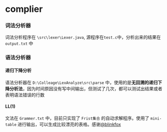 # complier

### 词法分析器

词法分析程序在 `\src\lexer\Lexer.java`, 源程序在`test.c`中，分析出来的结果在 `output.txt` 中

### 语法分析器

#### 递归下降分析

语法分析器在 `D:\Colleage\LexAnalyze\src\parse` 中，使用的是**无回溯的递归下降分析法**，因为时间原因没有写中间输出，但测试了几次，都可以测试出结果或者表明语法错误的行数

#### LL(1)

文法在 `Grammer.txt` 中，目前只实现了 `Frist集合` 的自动求解程序。使用了 `mini-table` 进行输出，可以生成比较漂亮的表格。感谢[@blinkfox](https://github.com/blinkfox/mini-table)

### 